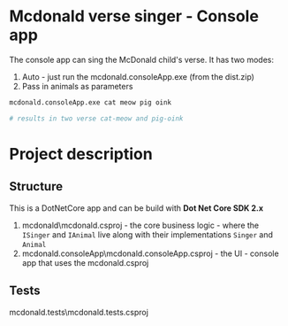 # Mcdonald verse singer - Console app

The console app can sing the McDonald child's verse. It has two modes:

1. Auto - just run the mcdonald.consoleApp.exe (from the dist.zip)
2. Pass in animals as parameters
```bash
mcdonald.consoleApp.exe cat meow pig oink

# results in two verse cat-meow and pig-oink
``` 

# Project description

## Structure
This is a DotNetCore app and can be build with **Dot Net Core SDK 2.x**
1. mcdonald\mcdonald.csproj - the core business logic - where the `ISinger` and `IAnimal` live along with their implementations `Singer` and `Animal`
2. mcdonald.consoleApp\mcdonald.consoleApp.csproj - the UI - console app that uses the mcdonald.csproj
## Tests
 mcdonald.tests\mcdonald.tests.csproj